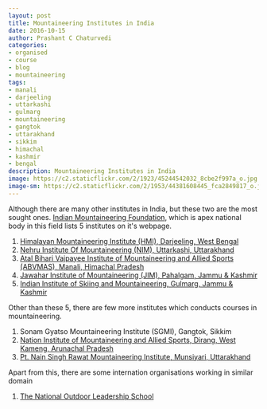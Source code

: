 ```yaml
---
layout: post
title: Mountaineering Institutes in India
date: 2016-10-15
author: Prashant C Chaturvedi
categories:
- organised
- course
- blog
- mountaineering
tags:
- manali
- darjeeling
- uttarkashi
- gulmarg
- mountaineering
- gangtok
- uttarakhand
- sikkim
- himachal
- kashmir
- bengal
description: Mountaineering Institutes in India
image: https://c2.staticflickr.com/2/1923/45244542032_8cbe2f997a_o.jpg
image-sm: https://c2.staticflickr.com/2/1953/44381608445_fca2849817_o.jpg
---
```


Although there are many other institutes in India, but these two are the most sought ones.
[Indian Mountaineering Foundation](https://www.indmount.org), which is apex national body in this field lists 5 institutes on it's webpage.

1.  [Himalayan Mountaineering Institute (HMI), Darjeeling, West Bengal](https://hmidarjeeling.com/)
2.  [Nehru Institute Of Mountaineering (NIM), Uttarkashi, Uttarakhand](http://www.nimindia.net/)
3.  [Atal Bihari Vajpayee Institute of Mountaineering and Allied Sports (ABVMAS), Manali, Himachal Pradesh](https://www.adventurehimalaya.org/)
4.  [Jawahar Institute of Mountaineering (JIM), Pahalgam, Jammu & Kashmir](http://www.jawaharinstitutepahalgam.com/)
5.  [Indian Institute of Skiing and Mountaineering, Gulmarg, Jammu & Kashmir](http://www.iismgulmarg.in/)

Other than these 5, there are few more institutes which conducts courses
in mountaineering.

1.  Sonam Gyatso Mountaineering Institute (SGMI), Gangtok, Sikkim
2.  [Nation Institute of Mountaineering and Allied Sports, Dirang, West Kameng, Arunachal Pradesh](http://nimasdirang.com/)
3.  [Pt. Nain Singh Rawat Mountaineering Institute, Munsiyari, Uttarakhand](http://pnsmti.org)

Apart from this, there are some internation organisations working in similar domain

1. [The National Outdoor Leadership School](https://www.nols.edu)
